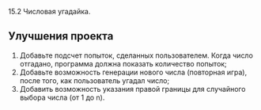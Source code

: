 15.2 Числовая угадайка.

## Улучшения проекта ##

  1. Добавьте подсчет попыток, сделанных пользователем. Когда число отгадано, программа должна показать количество попыток;
  2. Добавьте возможность генерации нового числа (повторная игра), после того, как пользователь угадал число;
  3. Добавить возможность указания правой границы для случайного выбора числа (от 1 до n).

